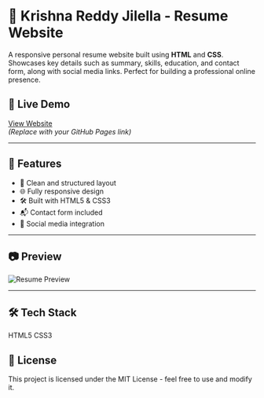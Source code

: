 # 💼 Krishna Reddy Jilella - Resume Website

A responsive personal resume website built using **HTML** and **CSS**. Showcases key details such as summary, skills, education, and contact form, along with social media links. Perfect for building a professional online presence.

## 🔗 Live Demo
[View Website](https://yourusername.github.io/your-repo-name/)  
*(Replace with your GitHub Pages link)*

---

## 🚀 Features

- 📄 Clean and structured layout
- 🌐 Fully responsive design
- 🛠️ Built with HTML5 & CSS3
- 📬 Contact form included
- 🔗 Social media integration

---

## 📷 Preview

![Resume Preview](<img width="1900" height="971" alt="image" src="https://github.com/user-attachments/assets/1446ac17-5d6e-4345-9bc8-66156a2e6411" />)  


---

## 🛠 Tech Stack
HTML5
CSS3

## 📄 License
This project is licensed under the MIT License - feel free to use and modify it.

